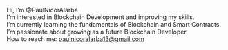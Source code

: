  Hi, I’m @PaulNicorAlarba  
 I’m interested in Blockchain Development and improving my skills.  
 I’m currently learning the fundamentals of Blockchain and Smart Contracts.  
 I’m passionate about growing as a future Blockchain Developer.  
 How to reach me: [paulnicoralarba13@gmail.com](mailto:paulnicoralarba13@gmail.com)  
<!---
PaulAlarba/PaulAlarba is a ✨ special ✨ repository because its `README.md` (this file) appears on your GitHub profile.
You can click the Preview link to take a look at your changes.
--->
